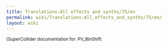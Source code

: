 ```yaml
---
title: Translations:All effects and synths/75/en
permalink: wiki/Translations:All_effects_and_synths/75/en/
layout: wiki
---
```


<small>(SuperCollider documentation for: PV_BinShift:
